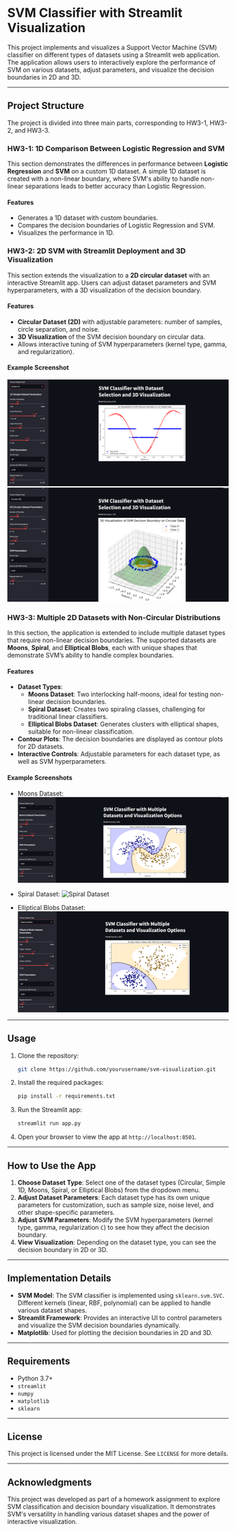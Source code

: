 
# SVM Classifier with Streamlit Visualization

This project implements and visualizes a Support Vector Machine (SVM) classifier on different types of datasets using a Streamlit web application. The application allows users to interactively explore the performance of SVM on various datasets, adjust parameters, and visualize the decision boundaries in 2D and 3D.

---

## Project Structure

The project is divided into three main parts, corresponding to HW3-1, HW3-2, and HW3-3.

### HW3-1: 1D Comparison Between Logistic Regression and SVM
This section demonstrates the differences in performance between **Logistic Regression** and **SVM** on a custom 1D dataset. A simple 1D dataset is created with a non-linear boundary, where SVM's ability to handle non-linear separations leads to better accuracy than Logistic Regression.

#### Features
- Generates a 1D dataset with custom boundaries.
- Compares the decision boundaries of Logistic Regression and SVM.
- Visualizes the performance in 1D.

### HW3-2: 2D SVM with Streamlit Deployment and 3D Visualization
This section extends the visualization to a **2D circular dataset** with an interactive Streamlit app. Users can adjust dataset parameters and SVM hyperparameters, with a 3D visualization of the decision boundary.

#### Features
- **Circular Dataset (2D)** with adjustable parameters: number of samples, circle separation, and noise.
- **3D Visualization** of the SVM decision boundary on circular data.
- Allows interactive tuning of SVM hyperparameters (kernel type, gamma, and regularization).

#### Example Screenshot
![Circular Dataset with 3D Visualization](HW3-2_vF_1dDataset.png)
![Circular Dataset with 3D Visualization](HW3-2_vF_CircularDataset.png)

### HW3-3: Multiple 2D Datasets with Non-Circular Distributions
In this section, the application is extended to include multiple dataset types that require non-linear decision boundaries. The supported datasets are **Moons**, **Spiral**, and **Elliptical Blobs**, each with unique shapes that demonstrate SVM’s ability to handle complex boundaries.

#### Features
- **Dataset Types**:
  - **Moons Dataset**: Two interlocking half-moons, ideal for testing non-linear decision boundaries.
  - **Spiral Dataset**: Creates two spiraling classes, challenging for traditional linear classifiers.
  - **Elliptical Blobs Dataset**: Generates clusters with elliptical shapes, suitable for non-linear classification.
- **Contour Plots**: The decision boundaries are displayed as contour plots for 2D datasets.
- **Interactive Controls**: Adjustable parameters for each dataset type, as well as SVM hyperparameters.

#### Example Screenshots
- Moons Dataset:
  ![Moons Dataset](HW3-3_vF_MoonsDataset.png)

- Spiral Dataset:
  ![Spiral Dataset](HW3-3_vF_DpiralDataset.png)

- Elliptical Blobs Dataset:
  ![Elliptical Blobs Dataset](HW3-3_vF_BlobsDataset.png)

---

## Usage

1. Clone the repository:
   ```bash
   git clone https://github.com/yourusername/svm-visualization.git
   ```
2. Install the required packages:
   ```bash
   pip install -r requirements.txt
   ```
3. Run the Streamlit app:
   ```bash
   streamlit run app.py
   ```
4. Open your browser to view the app at `http://localhost:8501`.

---

## How to Use the App

1. **Choose Dataset Type**: Select one of the dataset types (Circular, Simple 1D, Moons, Spiral, or Elliptical Blobs) from the dropdown menu.
2. **Adjust Dataset Parameters**: Each dataset type has its own unique parameters for customization, such as sample size, noise level, and other shape-specific parameters.
3. **Adjust SVM Parameters**: Modify the SVM hyperparameters (kernel type, gamma, regularization `C`) to see how they affect the decision boundary.
4. **View Visualization**: Depending on the dataset type, you can see the decision boundary in 2D or 3D.

---

## Implementation Details

- **SVM Model**: The SVM classifier is implemented using `sklearn.svm.SVC`. Different kernels (linear, RBF, polynomial) can be applied to handle various dataset shapes.
- **Streamlit Framework**: Provides an interactive UI to control parameters and visualize the SVM decision boundaries dynamically.
- **Matplotlib**: Used for plotting the decision boundaries in 2D and 3D.

---

## Requirements

- Python 3.7+
- `streamlit`
- `numpy`
- `matplotlib`
- `sklearn`

---

## License

This project is licensed under the MIT License. See `LICENSE` for more details.

---

## Acknowledgments

This project was developed as part of a homework assignment to explore SVM classification and decision boundary visualization. It demonstrates SVM's versatility in handling various dataset shapes and the power of interactive visualization.
